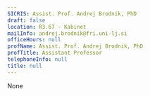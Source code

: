 ```yaml
---
SICRIS: Assist. Prof. Andrej Brodnik, PhD
draft: false
location: R3.67 - Kabinet
mailInfo: andrej.brodnik@fri.uni-lj.si
officeHours: null
profName: Assist. Prof. Andrej Brodnik, PhD
profTitle: Assistant Professor
telephoneInfo: null
title: null
---
```


None